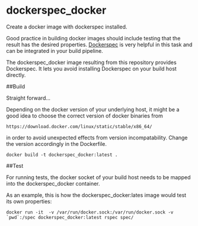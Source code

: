 # dockerspec_docker
Create a docker image with dockerspec installed.

Good practice in building docker images should include testing that the result has the desired properties.
[Dockerspec](https://github.com/zuazo/dockerspec) is very helpful in this task and can be integrated in your build pipeline.

The dockerspec_docker image resulting from this repository provides Dockerspec. It lets you avoid installing Dockerspec on your build host directly.

##Build

Straight forward...

Depending on the docker version of your underlying host, it might be a good idea to choose the correct version of docker binaries from 

    https://download.docker.com/linux/static/stable/x86_64/

in order to avoid unexpected effects from version incompatability. Change the version accordingly in the Dockerfile.


```
docker build -t dockerspec_docker:latest .
```

##Test

For running tests, the docker socket of your build host needs to be mapped into the dockerspec_docker container.

As an example, this is how the dockerspec_docker:lates image would test its own properties:

```
docker run -it  -v /var/run/docker.sock:/var/run/docker.sock -v `pwd`:/spec dockerspec_docker:latest rspec spec/
```



